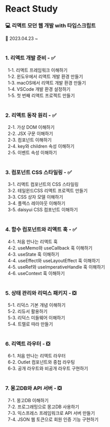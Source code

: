 # React Study

### 💻 리액트 모던 웹 개발 with 타입스크립트

📅 2023.04.23 ~  
<br/>

### 1. 리액트 개발 준비 - ✅

&nbsp;&nbsp;1-1. 리액트 프레임워크 이해하기  
&nbsp;&nbsp;1-2. 윈도우에서 리액트 개발 환경 만들기  
&nbsp;&nbsp;1-3. macOS에서 리액트 개발 환경 만들기  
&nbsp;&nbsp;1-4. VSCode 개발 환경 설정하기  
&nbsp;&nbsp;1-5. 첫 번째 리액트 프로젝트 만들기  
<br/>

### 2. 리액트 동작 원리 - ✅

&nbsp;&nbsp;2-1. 가상 DOM 이해하기  
&nbsp;&nbsp;2-2. JSX 구문 이해하기  
&nbsp;&nbsp;2-3. 컴포넌트 이해하기  
&nbsp;&nbsp;2-4. key와 children 속성 이해하기  
&nbsp;&nbsp;2-5. 이벤트 속성 이해하기  
<br/>

### 3. 컴포넌트 CSS 스타일링 - ✅  

&nbsp;&nbsp;3-1. 리액트 컴포넌트의 CSS 스타일링  
&nbsp;&nbsp;3-2. 테일윈드CSS 리액트 프로젝트 만들기  
&nbsp;&nbsp;3-3. CSS 상자 모델 이해하기  
&nbsp;&nbsp;3-4. 플렉스 레이아웃 이해하기  
&nbsp;&nbsp;3-5. daisyui CSS 컴포넌트 이해하기  
<br/>

### 4. 함수 컴포넌트와 리액트 훅 - ✅   

&nbsp;&nbsp;4-1. 처음 만나는 리액트 훅  
&nbsp;&nbsp;4-2. useMemo와 useCallback 훅 이해하기  
&nbsp;&nbsp;4-3. useState 훅 이해하기  
&nbsp;&nbsp;4-4. useEffect와 useLayoutEffect 훅 이해하기  
&nbsp;&nbsp;4-5. useRef와 useImperativeHandle 훅 이해하기  
&nbsp;&nbsp;4-6. useContext 훅 이해하기  
<br/>

### 5. 상태 관리와 리덕스 패키지 - ❎

&nbsp;&nbsp;5-1. 리덕스 기본 개념 이해하기  
&nbsp;&nbsp;5-2. 리듀서 활용하기  
&nbsp;&nbsp;5-3. 리덕스 미들웨어 이해하기  
&nbsp;&nbsp;5-4. 트렐로 따라 만들기  
<br/>

### 6. 리액트 라우터 - ❎

&nbsp;&nbsp;6-1. 처음 만나는 리액트 라우터  
&nbsp;&nbsp;6-2. Outlet 컴포넌트와 중첩 라우팅  
&nbsp;&nbsp;6-3. 공개 라우트와 비공개 라우트 구현하기  
<br/>

### 7. 몽고DB와 API 서버 - ❎

&nbsp;&nbsp;7-1. 몽고DB 이해하기  
&nbsp;&nbsp;7-2. 프로그래밍으로 몽고DB 사용하기  
&nbsp;&nbsp;7-3. 익스프레스 프레임워크로 API 서버 만들기  
&nbsp;&nbsp;7-4. JSON 웹 토큰으로 회원 인증 기능 구현하기
